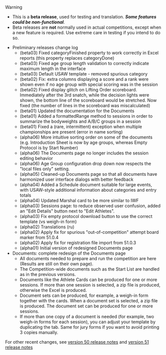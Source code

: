 > [!WARNING]
>
> - This is a **beta release**, used for testing and translation. ***Some features could be non-functional***.
> - Beta releases are **not** normally used in actual competitions, except when a new feature is required. Use extreme care in testing if you intend to do so.

- Preliminary releases change log
  - (beta03) Fixed categoryFinished property to work correctly in Excel reports (this property replaces categoryDone)
  - (beta03) Fixed age group length validation to correctly indicate maximum length in the interface
  - (beta03) Default USAW template - removed spurious category
  - (beta02) Fix: extra columns displaying a score and a rank were shown even if no age group with special scoring was in the session
  - (beta02) Fixed display glitch on Lifting Order scoreboard. Immediately after the 3rd snatch, while the decision lights were shown, the bottom line of the scoreboard would be stretched.  Now fixed (the number of lines in the scoreboard was miscalculated)
  - (beta01) Updated the documentation for the Documents 
  - (beta01) Added a formattedRange method to sessions in order to summarize the bodyweights and A/B/C groups in a session
  - (beta01) Fixed a (rare, intermittent) exception when multiple championships are present (error in name sorting)
  - (alpha06) More intuitive sorting order on some of the documents (e.g. Introduction Sheet is now by age groups, whereas Empty Protocol is by Start Number)
  - (alpha06) The Documents page no longer includes the session editing behavior
  - (alpha06) Age Group configuration drop down now respects the "local files only" setting.
  - (alpha05) Cleaned-up Documents page so that all documents have harmonized user interface dialogs with better feedback
  - (alpha04) Added a Schedule document suitable for large events, with USAW-style additional information about categories and entry totals
  - (alpha04) Updated Marshal card to be more similar to IWF
  - (alpha03) Sessions page: to reduce observed user confusion, added an "Edit Details" button next to "Edit Athletes".
  - (alpha03) Fix empty protocol download button to use the correct template (vs weigh-in form)
  - (alpha02) Translations (ru)
  - (alpha02) Apply fix for spurious "out-of-competition" attempt board marker from 51.0.4
  - (alpha02) Apply fix for registration file import from 51.0.3
  - (alpha01) Initial version of redesigned Documents page
- Documents: complete redesign of the Documents page
  - All documents needed to prepare and run the competition are here (Results are still on their own page).
  - The Competition-wide documents such as the Start List are handled as in the previous versions.
  - Documents like the Athlete Cards can be produced for one or more sessions.  If more than one session is selected, a zip file is produced, otherwise the Excel is produced.
  - Document sets can be produced, for example, a weigh-in form together with the cards.  When a document set is selected, a zip file is produced. The document set can be produced for one or more sessions.
  - If more than one copy of a document is needed (for example, two weigh-in forms for each session), you can adjust your template by duplicating the tab.  Same for jury forms if you want to avoid printing 3 copies manually.

For other recent changes, see [version 50 release notes](https://github.com/owlcms/owlcms4/releases/tag/50.0.0) and [version 51 release notes](https://github.com/owlcms/owlcms4/releases/tag/51.0.0-rc02)
